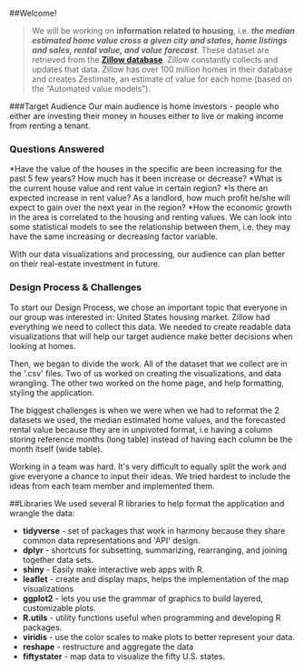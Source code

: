 ##Welcome!
>We will be working on **information related to housing**, i.e. _**the median estimated home
value cross a given city and states, home listings and sales, rental value, and value forecast**_.
These dataset are retrieved from the [**Zillow database**](https://www.zillow.com/research/data/).
Zillow constantly collects and updates that data. Zillow has over 100 million homes in their database
and creates Zestimate, an estimate of value for each home (based on the “Automated value models”).

###Target Audience
Our main audience is home investors - people who either are investing their money in houses
either to live or making income from renting a tenant.

### Questions Answered
*Have the value of the houses in the specific are been increasing for the past 5 few years? How much has it been increase or decrease?
*What is the current house value and rent value in certain region?
*Is there an expected increase in rent value? As a landlord, how much profit he/she will expect to gain over the next year in the region?
*How the economic growth in the area is correlated to the housing and renting values. We can look into some statistical models to see the relationship between them,
 i.e. they may have the same increasing or decreasing factor variable.

With our data visualizations and processing, our audience can plan better on their real-estate investment in future.

### Design Process & Challenges
To start our Design Process, we chose an important topic that everyone in our group
was interested in: United States housing market. Zillow had everything we need to
collect this data. We needed to create readable data visualizations that will help
our target audience make better decisions when looking at homes.

Then, we began to divide the work. All of the dataset that we collect are in the
'.csv' files. Two of us worked on creating the visualizations,
and data wrangling. The other two worked on the home page, and help formatting, styling
the application.

The biggest challenges is when we were when we had to reformat the 2 datasets
we used, the median estimated home values, and the forecasted rental value because
they are in unpivoted format, i.e having a column storing reference months (long table)
instead of having each column be the month itself (wide table).

Working in a team was hard. It's very difficult to equally split the work and
give everyone a chance to input their ideas. We tried hardest to include the ideas
from each team member and implemented them.

##Libraries
We used several R libraries to help format the application and wrangle the data:
* **tidyverse** - set of packages that work in harmony because they share common
data representations and 'API' design.
* **dplyr** - shortcuts for subsetting, summarizing, rearranging, and joining together
data sets.
* **shiny** - Easily make interactive web apps with R.
* **leaflet** - create and display maps, helps the implementation of the map visualizations
* **ggplot2** - lets you use the grammar of graphics to build layered, customizable plots.
* **R.utils** - utility functions useful when programming and developing R packages.
* **viridis** - use the color scales to make plots to better represent your data.
* **reshape** - restructure and aggregate the data
* **fiftystater** - map data to visualize the fifty U.S. states.
